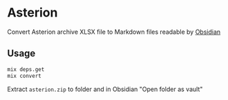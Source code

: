 # Asterion

Convert Asterion archive XLSX file to Markdown files readable by [Obsidian](https://obsidian.md/)

## Usage

```bash
mix deps.get
mix convert
```

Extract `asterion.zip` to folder and in Obsidian "Open folder as vault"
